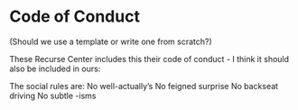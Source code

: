 # Code of Conduct 

(Should we use a template or write one from scratch?)

These Recurse Center includes this their code of conduct - I think it should also be included in ours:

The social rules are:
No well-actually’s
No feigned surprise
No backseat driving
No subtle -isms
